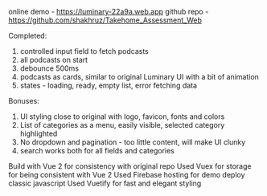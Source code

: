 online demo - https://luminary-22a9a.web.app
github repo - https://github.com/shakhruz/Takehome_Assessment_Web

Completed:
1. controlled input field to fetch podcasts
2. all podcasts on start
3. debounce 500ms
4. podcasts as cards, similar to original Luminary UI with a bit of animation
5. states - loading, ready, empty list, error fetching data
   
Bonuses:
1. UI styling close to original with logo, favicon, fonts and colors
2. List of categories as a menu, easily visible, selected category highlighted
3. No dropdown and pagination - too little content, will make UI clunky
4. search works both for all fields and categories

Build with Vue 2 for consistency with original repo
Used Vuex for storage for being consistent with Vue 2
Used Firebase hosting for demo deploy
classic javascript
Used Vuetify for fast and elegant styling
